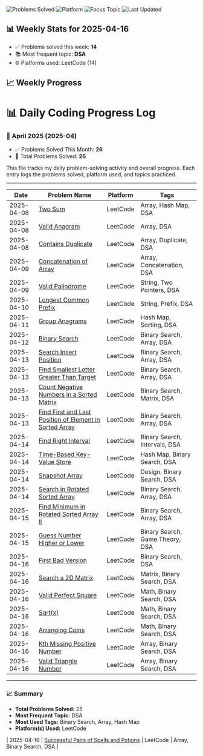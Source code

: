 

![Problems Solved](https://img.shields.io/badge/Problems_Solved-**14**-brightgreen)
![Platform](https://img.shields.io/badge/Platform-LeetCode_(14)-orange)
![Focus Topic](https://img.shields.io/badge/Focus-**DSA**-blue)
![Last Updated](https://img.shields.io/badge/Last_Updated-2025-04-16-informational)


## 📊 Weekly Stats for 2025-04-16

- ✅ Problems solved this week: ****14****
- 📚 Most frequent topic: ****DSA****
- 🌐 Platforms used: LeetCode (14)

## 📈 Weekly Progress

# 📊 Daily Coding Progress Log

### 📅 April 2025 (2025-04)
- ✅ Problems Solved This Month: **26**
- 🎯 Total Problems Solved: **26**

This file tracks my daily problem-solving activity and overall progress. Each entry logs the problems solved, platform used, and topics practiced.

---

| Date       | Problem Name                                                                                           | Platform  | Tags                              |
|------------|--------------------------------------------------------------------------------------------------------|-----------|-----------------------------------|
| 2025-04-08 | [Two Sum](./2025-04-08/two_sum.md)                                                                     | LeetCode  | Array, Hash Map, DSA              |
| 2025-04-08 | [Valid Anagram](./2025-04-08/valid_anagram.md)                                                         | LeetCode  | Array, DSA                        |
| 2025-04-08 | [Contains Duplicate](./2025-04-08/contains_duplicate.md)                                               | LeetCode  | Array, Duplicate, DSA             |
| 2025-04-09 | [Concatenation of Array](./2025-04-09/concatenation_of_array.md)                                       | LeetCode  | Array, Concatenation, DSA         |
| 2025-04-09 | [Valid Palindrome](./2025-04-09/valid_palindrome.md)                                                   | LeetCode  | String, Two Pointers, DSA         |
| 2025-04-10 | [Longest Common Prefix](./2025-04-10/longest_common_prefix.md)                                         | LeetCode  | String, Prefix, DSA               |
| 2025-04-11 | [Group Anagrams](./2025-04-11/group_anagrams.md)                                                       | LeetCode  | Hash Map, Sorting, DSA            |
| 2025-04-12 | [Binary Search](./2025-04-12/binary_search.md)                                                         | LeetCode  | Binary Search, Array, DSA         |
| 2025-04-13 | [Search Insert Position](./2025-04-13/search_insert_position.md)                                       | LeetCode  | Binary Search, Array, DSA         |
| 2025-04-13 | [Find Smallest Letter Greater Than Target](./2025-04-13/find_smallest_letter_greater_than_target.md)   | LeetCode  | Binary Search, Array, DSA         |
| 2025-04-13 | [Count Negative Numbers in a Sorted Matrix](./2025-04-13/count_negative_numbers_in_a_sorted_matrix.md) | LeetCode  | Binary Search, Matrix, DSA        |
| 2025-04-13 | [Find First and Last Position of Element in Sorted Array](./2025-04-13/find_first_and_last_position_of_element_in_sorted_array.md) | LeetCode | Binary Search, Array, DSA         |
| 2025-04-14 | [Find Right Interval](./2025-04-14/find_right_interval.md)                                             | LeetCode  | Binary Search, Intervals, DSA     |
| 2025-04-14 | [Time-Based Key-Value Store](./2025-04-14/time-based_key-value_store.md)                               | LeetCode  | Hash Map, Binary Search, DSA      |
| 2025-04-14 | [Snapshot Array](./2025-04-14/snapshot_array.md)                                                       | LeetCode  | Design, Binary Search, DSA        |
| 2025-04-14 | [Search in Rotated Sorted Array](./2025-04-14/search_in_rotated_sorted_array.md)                       | LeetCode  | Binary Search, Array, DSA         |
| 2025-04-15 | [Find Minimum in Rotated Sorted Array II](./2025-04-15/find_minimum_in_rotated_sorted_array_ii.md)     | LeetCode  | Binary Search, Array, DSA         |
| 2025-04-15 | [Guess Number Higher or Lower](./2025-04-15/guess_number_higher_or_lower.md)                           | LeetCode  | Binary Search, Game Theory, DSA   |
| 2025-04-16 | [First Bad Version](./2025-04-16/first_bad_version.md)                                                 | LeetCode  | Binary Search, DSA                |
| 2025-04-16 | [Search a 2D Matrix](./2025-04-16/search_a_2d_matrix.md)                                               | LeetCode  | Matrix, Binary Search, DSA        |
| 2025-04-16 | [Valid Perfect Square](./2025-04-16/valid_perfect_square.md)                                           | LeetCode  | Math, Binary Search, DSA          |
| 2025-04-16 | [Sqrt(x)](./2025-04-16/sqrt(x).md)                                                                     | LeetCode  | Math, Binary Search, DSA          |
| 2025-04-16 | [Arranging Coins](./2025-04-16/arranging_coins.md)                                                     | LeetCode  | Math, Binary Search, DSA          |
| 2025-04-16 | [Kth Missing Positive Number](./2025-04-16/kth_missing_positive_number.md)                             | LeetCode  | Array, Binary Search, DSA         |
| 2025-04-16 | [Valid Triangle Number](./2025-04-16/valid_triangle_number.md)                                         | LeetCode  | Array, Binary Search, DSA         |

---

### 📈 Summary

- **Total Problems Solved:** 25  
- **Most Frequent Topic:** DSA  
- **Most Used Tags:** Binary Search, Array, Hash Map  
- **Platform(s) Used:** LeetCode

| 2025-04-16 | [Successful Pairs of Spells and Potions](.\2025-04-16\successful_pairs_of_spells_and_potions.md) | LeetCode | Array, Binary Search, DSA |


